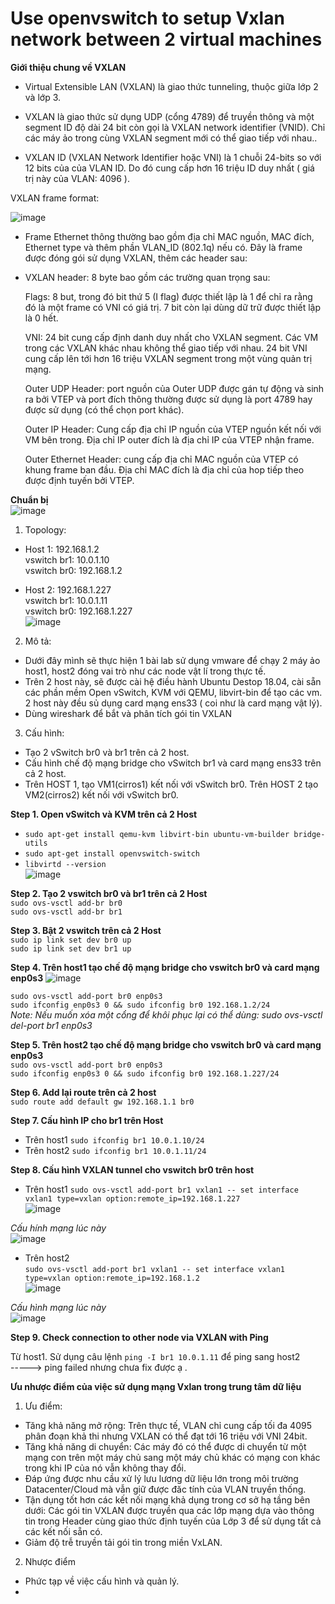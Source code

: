 # Use openvswitch to setup Vxlan network between 2 virtual machines  

**Giới thiệu chung về VXLAN**  

* Virtual Extensible LAN (VXLAN) là giao thức tunneling, thuộc giữa lớp 2 và lớp 3.

* VXLAN là giao thức sử dụng UDP (cổng 4789) để truyền thông và một segment ID độ dài 24 bit còn gọi là VXLAN network identifier (VNID). Chỉ các máy ảo trong cùng VXLAN segment mới có thể giao tiếp với nhau..

* VXLAN ID (VXLAN Network Identifier hoặc VNI) là 1 chuỗi 24-bits so với 12 bits của của VLAN ID. Do đó cung cấp hơn 16 triệu ID duy nhất ( giá trị này của VLAN: 4096 ).

VXLAN frame format:

![image](https://user-images.githubusercontent.com/46991949/118907515-d8717f00-b949-11eb-9eb6-afcfbca57b33.png)

* Frame Ethernet thông thường bao gồm địa chỉ MAC nguồn, MAC đích, Ethernet type và thêm phần VLAN_ID (802.1q) nếu có. Đây là frame được đóng gói sử dụng VXLAN, thêm các header sau:

* VXLAN header: 8 byte bao gồm các trường quan trọng sau:

    Flags: 8 but, trong đó bit thứ 5 (I flag) được thiết lập là 1 để chỉ ra rằng đó là một frame có VNI có giá trị. 7 bit còn lại dùng dữ trữ được thiết lập là 0 hết.

    VNI: 24 bit cung cấp định danh duy nhất cho VXLAN segment. Các VM trong các VXLAN khác nhau không thể giao tiếp với nhau. 24 bit VNI cung cấp lên tới hơn 16 triệu VXLAN     segment trong một vùng quản trị mạng.

    Outer UDP Header: port nguồn của Outer UDP được gán tự động và sinh ra bởi VTEP và port đích thông thường được sử dụng là port 4789 hay được sử dụng (có thể chọn port khác).

    Outer IP Header: Cung cấp địa chỉ IP nguồn của VTEP nguồn kết nối với VM bên trong. Địa chỉ IP outer đích là địa chỉ IP của VTEP nhận frame.

    Outer Ethernet Header: cung cấp địa chỉ MAC nguồn của VTEP có khung frame ban đầu. Địa chỉ MAC đích là địa chỉ của hop tiếp theo được định tuyến bởi VTEP.  
    
**Chuẩn bị**  
![image](https://user-images.githubusercontent.com/46991949/119123072-6720f180-ba59-11eb-8f9d-3effbc3c2d92.png)

1. Topology:  
* Host 1: 192.168.1.2   
    vswitch br1: 10.0.1.10  
    vswitch br0: 192.168.1.2    
    
* Host 2: 192.168.1.227   
    vswitch br1: 10.0.1.11  
    vswitch br0: 192.168.1.227    
![image](https://user-images.githubusercontent.com/46991949/118908940-7b2afd00-b94c-11eb-925b-6c9965664dde.png)

2. Mô tả:
* Dưới đây mình sẽ thực hiện 1 bài lab sử dụng vmware để chạy 2 máy ảo host1, host2 đóng vai trò như các node vật lí trong thực tế.
* Trên 2 host này, sẽ được cài hệ điều hành Ubuntu Destop 18.04, cài sẵn các phần mềm Open vSwitch, KVM với QEMU, libvirt-bin để tạo các vm. 2 host này đều sủ dụng card mạng ens33 ( coi như là card mạng vật lý).
* Dùng wireshark để bắt và phân tích gói tin VXLAN

3. Cấu hình:
* Tạo 2 vSwitch br0 và br1 trên cả 2 host.
* Cấu hình chế độ mạng bridge cho vSwitch br1 và card mạng ens33 trên cả 2 host.
* Trên HOST 1, tạo VM1(cirros1) kết nối với vSwitch br0. Trên HOST 2 tạo VM2(cirros2) kết nối với vSwitch br0.  

**Step 1. Open vSwitch và KVM trên cả 2 Host**    
* ```sudo apt-get install qemu-kvm libvirt-bin ubuntu-vm-builder bridge-utils```  
* ```sudo apt-get install openvswitch-switch```  
* ```libvirtd --version```  
![image](https://user-images.githubusercontent.com/46991949/118910290-6c454a00-b94e-11eb-9f08-d89426584f46.png)  

**Step 2. Tạo 2 vswitch br0 và br1 trên cả 2 Host**  
```sudo ovs-vsctl add-br br0```  
```sudo ovs-vsctl add-br br1```  

**Step 3. Bật 2 vswitch trên cả 2 Host**  
```sudo ip link set dev br0 up```  
```sudo ip link set dev br1 up```  

**Step 4. Trên host1 tạo chế độ mạng bridge cho vswitch br0 và card mạng enp0s3** 
![image](https://user-images.githubusercontent.com/46991949/118913933-9568d900-b954-11eb-80cd-700fd9276ba9.png)
 
```sudo ovs-vsctl add-port br0 enp0s3```  
```sudo ifconfig enp0s3 0 && sudo ifconfig br0 192.168.1.2/24```  
*Note: Nếu muốn xóa một cổng để khôi phục lại có thể dùng: sudo ovs-vsctl del-port br1 enp0s3*  

**Step 5. Trên host2 tạo chế độ mạng bridge cho vswitch br0 và card mạng enp0s3**  
```sudo ovs-vsctl add-port br0 enp0s3```   
```sudo ifconfig enp0s3 0 && sudo ifconfig br0 192.168.1.227/24```  

**Step 6. Add lại route trên cả 2 host**  
```sudo route add default gw 192.168.1.1 br0```  

**Step 7. Cấu hình IP cho br1 trên Host**
* Trên host1
```sudo ifconfig br1 10.0.1.10/24```
* Trên host2
```sudo ifconfig br1 10.0.1.11/24```  

**Step 8. Cấu hình VXLAN tunnel cho vswitch br0 trên host**
* Trên host1
```sudo ovs-vsctl add-port br1 vxlan1 -- set interface vxlan1 type=vxlan option:remote_ip=192.168.1.227```  
![image](https://user-images.githubusercontent.com/46991949/119121314-743ce100-ba57-11eb-8c8f-531488305f0b.png)

*Cấu hính mạng lúc này*  
![image](https://user-images.githubusercontent.com/46991949/119121377-89b20b00-ba57-11eb-8d92-df0931144055.png)

* Trên host2  
```sudo ovs-vsctl add-port br1 vxlan1 -- set interface vxlan1 type=vxlan option:remote_ip=192.168.1.2```  
![image](https://user-images.githubusercontent.com/46991949/119121425-99315400-ba57-11eb-8137-6312aedea8cc.png)

*Cấu hình mạng lúc này*  
![image](https://user-images.githubusercontent.com/46991949/119121469-a9e1ca00-ba57-11eb-9894-d13e47d9d9af.png)

**Step 9. Check connection to other node via VXLAN with Ping** 

Từ host1. Sử dụng câu lệnh ```ping -I br1 10.0.1.11``` để ping sang host2  
-----> ping failed nhưng chưa fix được ạ *.*  

**Ưu nhược điểm của việc sử dụng mạng Vxlan trong trung tâm dữ liệu**  

1. Ưu điểm:
* Tăng khả năng mở rộng: Trên thực tế, VLAN chỉ cung cấp tối đa 4095 phân đoạn khả thi nhưng VXLAN có thể đạt tới 16 triệu với VNI 24bit.
* Tăng khả năng di chuyển: Các máy đó có thể được di chuyển từ một mạng con trên một máy chủ sang một máy chủ khác có mạng con khác trong khi IP của nó vẫn không thay đổi.
* Đáp ứng được nhu cầu xử lý lưu lương dữ liệu lớn trong môi trường Datacenter/Cloud mà vẫn giữ được đăc tính của VLAN truyền thống.
* Tận dụng tốt hơn các kết nối mạng khả dụng trong cơ sở hạ tầng bên dưới: Các gói tin VXLAN được truyền qua các lớp mạng dựa vào thông tin trong Header cùng giao thức định tuyến của Lớp 3 để sử dụng tất cả các kết nối sẵn có.
* Giảm độ trễ truyền tải gói tin trong miền VxLAN.

2. Nhược điểm  
* Phức tạp về việc cấu hình và quản lý.
* 

 


